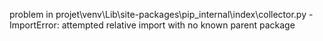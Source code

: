 problem in projet\venv\Lib\site-packages\pip\_internal\index\collector.py - ImportError: attempted relative import with no known parent package
